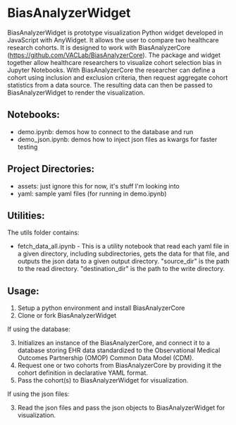 # BiasAnalyzerWidget
BiasAnalyzerWidget is prototype visualization Python widget developed in JavaScript with AnyWidget. It allows the user to compare two healthcare research cohorts. It is designed to work with BiasAnalyzerCore (https://github.com/VACLab/BiasAnalyzerCore). The package and widget together allow healthcare researchers to visualize cohort selection bias in Jupyter Notebooks. With BiasAnalyzerCore the researcher can define a cohort using inclusion and exclusion criteria, then request aggregate cohort statistics from a data source. The resulting data can then be passed to BiasAnalyzerWidget to render the visualization. 

## Notebooks:
* demo.ipynb: demos how to connect to the database and run
* demo_json.ipynb: demos how to inject json files as kwargs for faster testing

## Project Directories:
* assets: just ignore this for now, it's stuff I'm looking into
* yaml: sample yaml files (for running in demo.ipynb)

## Utilities:

The utils folder contains:
* fetch_data_all.ipynb - This is a utility notebook that read each yaml file in a given directory, including subdirectories, gets the data for that file, and outputs the json data to a given output directory. "source_dir" is the path to the read directory. "destination_dir" is the path to the write directory.

## Usage:
1. Setup a python environment and install BiasAnalyzerCore
2. Clone or fork BiasAnalyzerWidget

If using the database:

3. Initializes an instance of the BiasAnalyzerCore, and connect it to a database storing EHR data standardized to the Observational Medical Outcomes Partnership (OMOP) Common Data Model (CDM).
4. Request one or two cohorts from BiasAnalyzerCore by providing it the cohort definition in declarative YAML format.
5. Pass the cohort(s) to BiasAnalyzerWidget for visualization.

If using the json files:

3. Read the json files and pass the json objects to BiasAnalyzerWidget for visualization.

